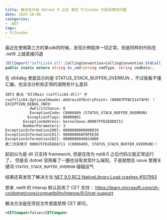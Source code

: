 ```yaml
---
title: 解决在升级 dotnet 9 之后 某些 P/Invoke 代码异常的问题
date: 2025-10-06
categories:
- .NET
tags:
- P/Invoke
---
```


最近在使用第三方的某sdk的时候，发现示例程序一切正常，但是同样的代码在 .net9 上就直接闪退

```C#
[DllImport("SoftLic64.dll",CallingConvention=CallingConvention.StdCall,CharSet=CharSet.Ansi)]
public static extern string ks_cmd(string cmdType, string cmdData);

```

在 x64dbg 里面显示的是 STATUS_STACK_BUFFER_OVERRUN ，不过我看不懂汇编，也没法分析和正常的调用有什么差异
```
INT3 断点 "DllMain (softlic64.dll)" 于 <softlic64.OptionalHeader.AddressOfEntryPoint> (00007FFBC51474F0) ！
EXCEPTION_DEBUG_INFO:
           dwFirstChance: 0
           ExceptionCode: C0000409 (STATUS_STACK_BUFFER_OVERRUN)
          ExceptionFlags: 00000001
        ExceptionAddress: kernelbase.00007FFD2E8D8711
        NumberParameters: 3
ExceptionInformation[00]: 0000000000000039
ExceptionInformation[01]: 00000086AF8FEE30
ExceptionInformation[02]: 0000000040024000
第二次异常于 00007FFD2E8D8711 (C0000409, STATUS_STACK_BUFFER_OVERRUN)！
```
起初以为是 dll 只支持 framework, 但是在改为 net8.0 之后代码又能正常运行了。
但是去 dotnet 官网看了一圈也没有发现什么端倪，于是就想去 issue 里搜关键词 `STATUS_STACK_BUFFER_OVERRUN` 碰碰运气 

结果还真发现了解决方法 [NET 9.0 RC2 NativeLibrary.Load crashes #107993](https://github.com/dotnet/runtime/issues/107993)

原来 .net9 的 Interop 默认启用了 CET 支持： https://learn.microsoft.com/zh-cn/dotnet/core/compatibility/interop/9.0/cet-support

解决方法是在项目文件里面禁用 CET 即可。
```xml
<CETCompat>false</CETCompat>
```
